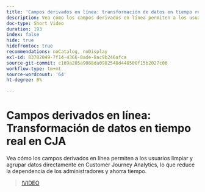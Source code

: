 ```yaml
---
title: 'Campos derivados en línea: transformación de datos en tiempo real en CJA'
description: Vea cómo los campos derivados en línea permiten a los usuarios limpiar y agrupar datos directamente en Customer Journey Analytics, lo que reduce la dependencia de los administradores y ahorra tiempo.
doc-type: Short Video
duration: 193
index: false
hide: true
hidefromtoc: true
recommendations: noCatalog, noDisplay
exl-id: 83782049-7f14-4366-8ade-8ac9b246afca
source-git-commit: c169a205a9088da0982548d448500f15b2027c06
workflow-type: tm+mt
source-wordcount: '64'
ht-degree: 0%

---
```


# Campos derivados en línea: Transformación de datos en tiempo real en CJA

Vea cómo los campos derivados en línea permiten a los usuarios limpiar y agrupar datos directamente en Customer Journey Analytics, lo que reduce la dependencia de los administradores y ahorra tiempo.

<!-- 62_S102_3442449_192_inline-derived-fields-realtime-data-transformation-in-cja -->
>[!VIDEO](https://video.tv.adobe.com/v/3458362/?learn=on&enablevpops=true)
